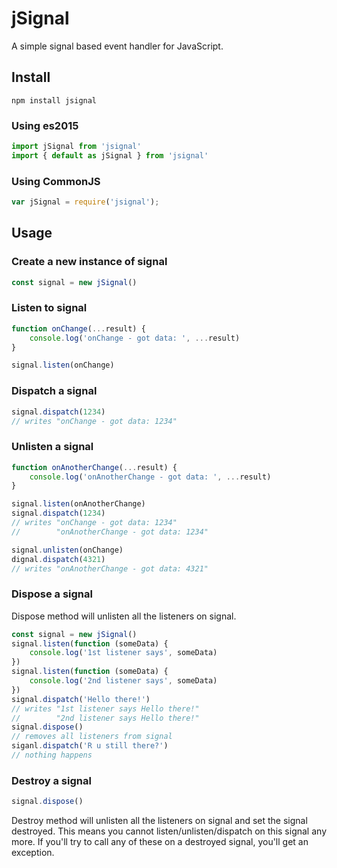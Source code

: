 
# jSignal
A simple signal based event handler for JavaScript.

## Install

```
npm install jsignal
```

### Using es2015
```javascript
import jSignal from 'jsignal'
import { default as jSignal } from 'jsignal'
```

### Using CommonJS
```javascript
var jSignal = require('jsignal');
```

## Usage

### Create a new instance of signal
```javascript
const signal = new jSignal()
```

### Listen to signal
```javascript
function onChange(...result) {
    console.log('onChange - got data: ', ...result)
}

signal.listen(onChange)
```

### Dispatch a signal
```javascript
signal.dispatch(1234)
// writes "onChange - got data: 1234"
```

### Unlisten a signal
```javascript
function onAnotherChange(...result) {
    console.log('onAnotherChange - got data: ', ...result)
}

signal.listen(onAnotherChange)
signal.dispatch(1234)
// writes "onChange - got data: 1234"
//        "onAnotherChange - got data: 1234"

signal.unlisten(onChange)
dignal.dispatch(4321)
// writes "onAnotherChange - got data: 4321"
```

### Dispose a signal
Dispose method will unlisten all the listeners on signal.
```javascript
const signal = new jSignal()
signal.listen(function (someData) {
    console.log('1st listener says', someData)
})
signal.listen(function (someData) {
    console.log('2nd listener says', someData)
})
signal.dispatch('Hello there!')
// writes "1st listener says Hello there!"
//        "2nd listener says Hello there!"
signal.dispose()
// removes all listeners from signal
siganl.dispatch('R u still there?')
// nothing happens
```


### Destroy a signal
```javascript
signal.dispose()
```
Destroy method will unlisten all the listeners on signal and set the signal destroyed. This means you cannot listen/unlisten/dispatch on this signal any more. If you'll try to call any of these on a destroyed signal, you'll get an exception.